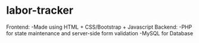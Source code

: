 # labor-tracker
Frontend:
-Made using HTML + CSS/Bootstrap + Javascript
Backend:
-PHP for state maintenance and server-side form validation
-MySQL for Database